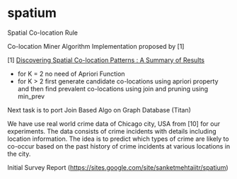 spatium
=======

Spatial Co-location Rule 

Co-location Miner Algorithm Implementation proposed by [1]


[1] [Discovering Spatial Co-location Patterns : A Summary of Results](http://www.spatial.cs.umn.edu/paper_ps/sstd01.pdf) 
- for K = 2 no need of Apriori Function
- for K > 2 first generate candidate co-locations using apriori property and then find prevalent co-locations using join and pruning using min_prev

Next task is to port Join Based Algo on Graph Database (Titan) 

We have use real world crime data of Chicago city, USA from [10] for our experiments. The data consists of crime incidents with details including location information. The idea is to predict which types of crime are likely to co-occur based on the past history of crime incidents at various locations in the city. 

Initial Survey Report (https://sites.google.com/site/sanketmehtaiitr/spatium)

